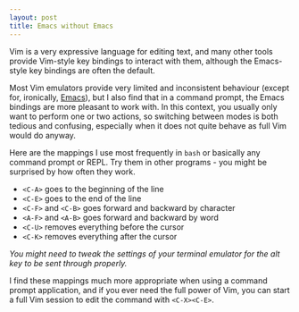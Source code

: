```yaml
---
layout: post
title: Emacs without Emacs
---
```


Vim is a very expressive language for editing text, and many other tools
provide Vim-style key bindings to interact with them, although the Emacs-style
key bindings are often the default.

Most Vim emulators provide very limited and inconsistent behaviour (except for,
ironically, [Emacs](https://www.emacswiki.org/emacs/Evil)), but I also find
that in a command prompt, the Emacs bindings are more pleasant to work with. In
this context, you usually only want to perform one or two actions, so switching
between modes is both tedious and confusing, especially when it does not quite
behave as full Vim would do anyway.

Here are the mappings I use most frequently in `bash` or basically any command
prompt or REPL. Try them in other programs - you might be surprised by how
often they work.

* `<C-A>` goes to the beginning of the line
* `<C-E>` goes to the end of the line
* `<C-F>` and `<C-B>` goes forward and backward by character
* `<A-F>` and `<A-B>` goes forward and backward by word
* `<C-U>` removes everything before the cursor
* `<C-K>` removes everything after the cursor

_You might need to tweak the settings of your terminal emulator for the alt key
to be sent through properly._

I find these mappings much more appropriate when using a command prompt
application, and if you ever need the full power of Vim, you can start a full
Vim session to edit the command with `<C-X><C-E>`.
